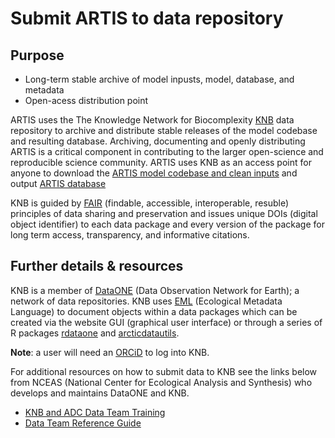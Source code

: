 # Submit ARTIS to data repository

## Purpose
- Long-term stable archive of model inpusts, model, database, and metadata
- Open-acess distribution point

ARTIS uses the The Knowledge Network for Biocomplexity [KNB](https://knb.ecoinformatics.org/) data repository to archive and distribute stable releases of the model codebase and resulting database. Archiving, documenting and openly distributing ARTIS is a critical component in contributing to the larger open-science and reproducible science community. ARTIS uses KNB as an access point for anyone to download the [ARTIS model codebase and clean inputs](https://doi.org/10.5063/F1862DXT) and output [ARTIS database](https://doi.org/10.5063/F1CZ35N7)

KNB is guided by [FAIR](https://doi.org/10.1038/sdata.2016.18) (findable, accessible, interoperable, resuble) principles of data sharing and preservation and issues unique DOIs (digital object identifier) to each data package and every version of the package for long term access, transparency, and informative citations. 

## Further details & resources
KNB is a member of [DataONE](https://www.dataone.org/) (Data Observation Network for Earth); a network of data repositories. KNB uses [EML](https://eml.ecoinformatics.org/) (Ecological Metadata Language) to document objects within a data packages which can be created via the website GUI (graphical user interface) or through a series of R packages [rdataone](http://doi.org/10.5063/F1M61H5X) and [arcticdatautils](https://github.com/NCEAS/arcticdatautils/).

**Note**: a user will need an [ORCiD](https://orcid.org/) to log into KNB.

For additional resources on how to submit data to KNB see the links below from NCEAS (National Center for Ecological Analysis and Synthesis) who develops and maintains DataONE and KNB.

- [KNB and ADC Data Team Training](https://nceas.github.io/datateam-training/training/)
- [Data Team Reference Guide](https://nceas.github.io/datateam-training/reference/)

